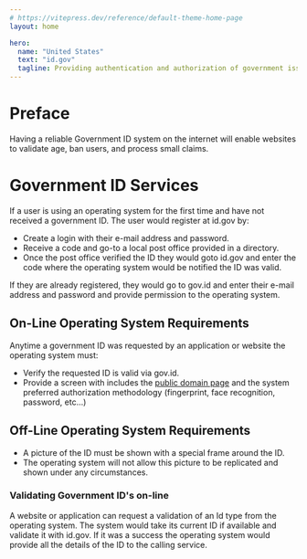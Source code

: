 ```yaml
---
# https://vitepress.dev/reference/default-theme-home-page
layout: home

hero:
  name: "United States"
  text: "id.gov"
  tagline: Providing authentication and authorization of government issued IDs to the market place.
---
```


# Preface

Having a reliable Government ID system on the internet will enable websites to validate age, ban users, and process small claims.

# Government ID Services

If a user is using an operating system for the first time and have not received a government ID. The user would register at id.gov by:

- Create a login with their e-mail address and password.
- Receive a code and go-to a local post office provided in a directory.
- Once the post office verified the ID they would goto id.gov and enter the code where the operating system would be notified the ID was valid.

If they are already registered, they would go to gov.id and enter their e-mail address and password and provide permission to the operating system.

## On-Line Operating System Requirements

Anytime a government ID was requested by an application or website the operating system must:

- Verify the requested ID is valid via gov.id.
- Provide a screen with includes the [public domain page](/internet-protection-agency) and the system preferred authorization methodology (fingerprint, face recognition, password, etc...)

## Off-Line Operating System Requirements

- A picture of the ID must be shown with a special frame around the ID.
- The operating system will not allow this picture to be replicated and shown under any circumstances.

### Validating Government ID's on-line

A website or application can request a validation of an Id type from the operating system. The system would take its current ID if available and validate it with id.gov. If it was a success the operating system would provide all the details of the ID to the calling service.
